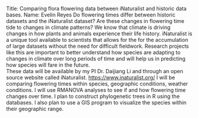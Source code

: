 Title: Comparing flora flowering data between iNaturalist and historic data bases. 
Name: Evelin Reyes 
Do flowering times differ between historic datasets and the iNaturalist dataset? Are these changes in flowering time tide to changes in climate patterns? We know that climate is driving changes in how plants and animals experience their life history. iNaturalist is a unique tool available to scientists that allows for the for the accumulation of large datasets without the need for difficult fieldwork. Research projects like this are important to better understand how species are adapting to changes in climate over long periods of time and will help us in predicting how species will fare in the future.  
These data will be available by my PI Dr. Daijiang Li and through an open source website called iNaturalist.  https://www.inaturalist.org/
I will be comparing flowering times within species, geographic conditions, weather conditions. I will use RMANOVA analyses to see if and how flowering time changes over time. I plan to construct phylogenetic trees in R using the databases. I also plan to use a GIS program to visualize the species within their geographic range. 
